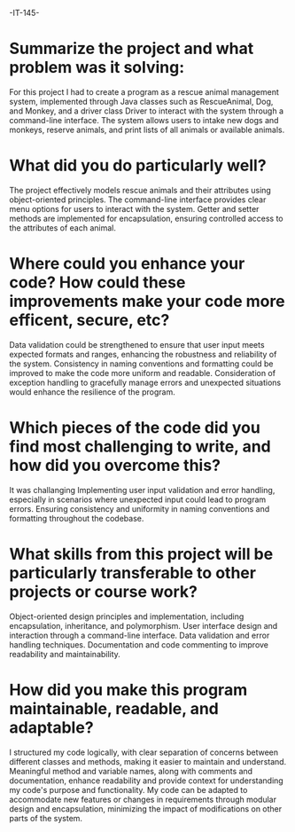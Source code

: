 -IT-145-

# Summarize the project and what problem was it solving:
For this project I had to create a program as a rescue animal management system, implemented through Java classes such as RescueAnimal, Dog, and Monkey, and a driver class Driver to interact with the system through a command-line interface. 
The system allows users to intake new dogs and monkeys, reserve animals, and print lists of all animals or available animals.


# What did you do particularly well?
The project effectively models rescue animals and their attributes using object-oriented principles.
The command-line interface provides clear menu options for users to interact with the system.
Getter and setter methods are implemented for encapsulation, ensuring controlled access to the attributes of each animal.


# Where could you enhance your code? How could these improvements make your code more efficent, secure, etc?
Data validation could be strengthened to ensure that user input meets expected formats and ranges, enhancing the robustness and reliability of the system.
Consistency in naming conventions and formatting could be improved to make the code more uniform and readable.
Consideration of exception handling to gracefully manage errors and unexpected situations would enhance the resilience of the program.


# Which pieces of the code did you find most challenging to write, and how did you overcome this? 
It was challanging Implementing user input validation and error handling, especially in scenarios where unexpected input could lead to program errors.
Ensuring consistency and uniformity in naming conventions and formatting throughout the codebase.


# What skills from this project will be particularly transferable to other projects or course work?
Object-oriented design principles and implementation, including encapsulation, inheritance, and polymorphism.
User interface design and interaction through a command-line interface.
Data validation and error handling techniques.
Documentation and code commenting to improve readability and maintainability.


# How did you make this program maintainable, readable, and adaptable?
I structured my code logically, with clear separation of concerns between different classes and methods, making it easier to maintain and understand.
Meaningful method and variable names, along with comments and documentation, enhance readability and provide context for understanding my code's purpose and functionality.
My code can be adapted to accommodate new features or changes in requirements through modular design and encapsulation, minimizing the impact of modifications on other parts of the system.
